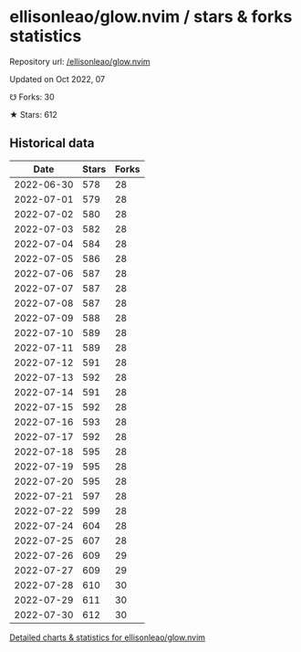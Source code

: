 # ellisonleao/glow.nvim / stars & forks statistics

Repository url: [/ellisonleao/glow.nvim](https://github.com/ellisonleao/glow.nvim)

Updated on Oct 2022, 07

☋ Forks: 30

★ Stars: 612

## Historical data
| Date | Stars | Forks |
|------|-------|-------|
| 2022-06-30 | 578 | 28 | 
| 2022-07-01 | 579 | 28 | 
| 2022-07-02 | 580 | 28 | 
| 2022-07-03 | 582 | 28 | 
| 2022-07-04 | 584 | 28 | 
| 2022-07-05 | 586 | 28 | 
| 2022-07-06 | 587 | 28 | 
| 2022-07-07 | 587 | 28 | 
| 2022-07-08 | 587 | 28 | 
| 2022-07-09 | 588 | 28 | 
| 2022-07-10 | 589 | 28 | 
| 2022-07-11 | 589 | 28 | 
| 2022-07-12 | 591 | 28 | 
| 2022-07-13 | 592 | 28 | 
| 2022-07-14 | 591 | 28 | 
| 2022-07-15 | 592 | 28 | 
| 2022-07-16 | 593 | 28 | 
| 2022-07-17 | 592 | 28 | 
| 2022-07-18 | 595 | 28 | 
| 2022-07-19 | 595 | 28 | 
| 2022-07-20 | 595 | 28 | 
| 2022-07-21 | 597 | 28 | 
| 2022-07-22 | 599 | 28 | 
| 2022-07-24 | 604 | 28 | 
| 2022-07-25 | 607 | 28 | 
| 2022-07-26 | 609 | 29 | 
| 2022-07-27 | 609 | 29 | 
| 2022-07-28 | 610 | 30 | 
| 2022-07-29 | 611 | 30 | 
| 2022-07-30 | 612 | 30 | 


[Detailed charts & statistics for ellisonleao/glow.nvim](https://reviewgithub.com/rep/ellisonleao/glow.nvim)
